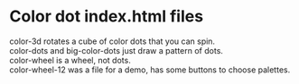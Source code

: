 # Color dot index.html files

color-3d rotates a cube of color dots that you can spin.  
color-dots and big-color-dots just draw a pattern of dots.  
color-wheel is a wheel, not dots.  
color-wheel-12 was a file for a demo, has some buttons to choose palettes.
